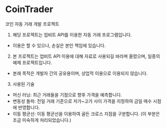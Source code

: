 # CoinTrader
코인 자동 거래 개발 프로젝트

1. 해당 프로젝트는 업비트 API를 이용한 자동 거래 프로그램입니다.
- 이용은 할 수 있으나, 손실은 본인 책임에 있습니다.
 
2. 본 프로젝트는 업비트 API 이용에 대해 자료로 사용되길 바라며 올렸으며, 일종의 예제 프로젝트입니다.
- 본래 목적은 개발자 간의 공유용이며, 상업적 이용으로 이용되지 않습니다.
 
3. 사용된 기술
- 머신 러닝: 최근 거래들을 기점으로 향후 가격을 예측합니다.
- 변동성 돌파: 전일 거래 기준으로 저가~고가 사이 가격을 지정하여 금일 매수 시점에 반영합니다.
- 이동 평균선: 이동 평균선을 이용하여 골든 크로스 지점을 구분합니다. (이 부분은 조금 미숙하게 처리되었습니다.)

